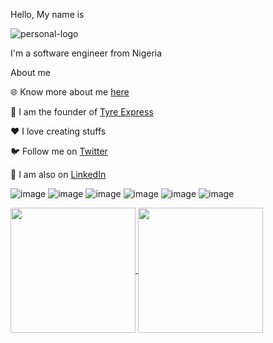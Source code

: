 Hello, My name is

![personal-logo](https://github.com/Olutayo0910/Olutayo0910/assets/121323757/05c2820c-2c3a-43bb-a593-d30505925b4c)

I'm a software engineer from Nigeria

About me
 
🌐 Know more about me [here](https://www.olutayoogunlade.com.ng/)

💼 I am the founder of [Tyre Express](https://www.tyreexpress.ng/)

❤️ I love creating stuffs 

🐦 Follow me on [Twitter](https://twitter.com/cd_printf)

💼 I am also on [LinkedIn](https://www.linkedin.com/in/olutayo-victor-ogunlade-cpca-5644261a5)

![image](https://img.shields.io/badge/Hashnode-2962FF?style=for-the-badge&logo=hashnode&logoColor=white)
![image](https://img.shields.io/badge/C-00599C?style=for-the-badge&logo=c&logoColor=white)
![image](https://img.shields.io/badge/HTML5-E34F26?style=for-the-badge&logo=html5&logoColor=white)
![image](https://img.shields.io/badge/JavaScript-323330?style=for-the-badge&logo=javascript&logoColor=F7DF1E)
![image](https://img.shields.io/badge/Python-FFD43B?style=for-the-badge&logo=python&logoColor=blue)
![image](https://img.shields.io/badge/CSS3-1572B6?style=for-the-badge&logo=css3&logoColor=white)

<a href="https://github.com/Olutayo0910/github-readme-stats">
  <img height=200 align="center" src="https://github-readme-stats.vercel.app/api?username=Olutayo0910&hide=stars,issues&show=prs_merged&show_icons=true" />
</a>
<a href="https://github.com/Olutayo0910/convoychat">
  <img height=200 align="center" src="https://github-readme-stats.vercel.app/api/top-langs?username=Olutayo0910&layout=compact&langs_count=8&card_width=270" />
</a>
